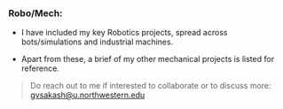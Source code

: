 ### Robo/Mech:


* I have included my key Robotics projects, spread across bots/simulations and industrial machines.

* Apart from these, a brief of my other mechanical projects is listed for reference.

> Do reach out to me if interested to collaborate or to discuss more: gvsakash@u.northwestern.edu
